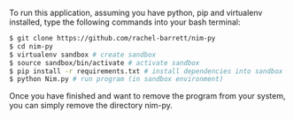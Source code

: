 To run this application, assuming you have python, pip and virtualenv installed, type the following commands into your bash terminal:

``` bash
$ git clone https://github.com/rachel-barrett/nim-py
$ cd nim-py
$ virtualenv sandbox # create sandbox
$ source sandbox/bin/activate # activate sandbox
$ pip install -r requirements.txt # install dependencies into sandbox
$ python Nim.py # run program (in sandbox environment)
```
Once you have finished and want to remove the program from your system, you can simply remove the directory nim-py.